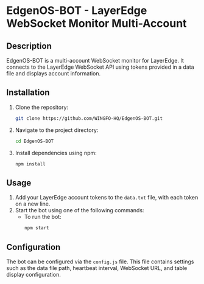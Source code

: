 # EdgenOS-BOT - LayerEdge WebSocket Monitor Multi-Account

## Description

EdgenOS-BOT is a multi-account WebSocket monitor for LayerEdge. It connects to the LayerEdge WebSocket API using tokens provided in a data file and displays account information.

## Installation

1. Clone the repository:
   ```bash
   git clone https://github.com/WINGFO-HQ/EdgenOS-BOT.git
   ```
2. Navigate to the project directory:
   ```bash
   cd EdgenOS-BOT
   ```
3. Install dependencies using npm:
   ```bash
   npm install
   ```

## Usage

1. Add your LayerEdge account tokens to the `data.txt` file, with each token on a new line.
2. Start the bot using one of the following commands:
   - To run the bot:
     ```bash
     npm start
     ```

## Configuration

The bot can be configured via the `config.js` file. This file contains settings such as the data file path, heartbeat interval, WebSocket URL, and table display configuration. 